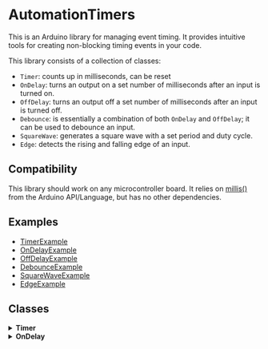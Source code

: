 # AutomationTimers
This is an Arduino library for managing event timing.
It provides intuitive tools for creating non-blocking timing events in your code.

This library consists of a collection of classes:
- `Timer`: counts up in milliseconds, can be reset
- `OnDelay`: turns an output on a set number of milliseconds after an input is turned on.
- `OffDelay`: turns an output off a set number of milliseconds after an input is turned off.
- `Debounce`: is essentially a combination of both `OnDelay` and `OffDelay`; it can be used to debounce an input.
- `SquareWave`: generates a square wave with a set period and duty cycle.
- `Edge`: detects the rising and falling edge of an input.



## Compatibility
This library should work on any microcontroller board.
It relies on [millis()](https://docs.arduino.cc/language-reference/en/functions/time/millis/) from the Arduino API/Language, but has no other dependencies.



## Examples
- [TimerExample](https://github.com/CMB27/AutomationTimers/blob/main/examples/TimerExample/TimerExample.ino)
- [OnDelayExample](https://github.com/CMB27/AutomationTimers/blob/main/examples/OnDelayExample/OnDelayExample.ino)
- [OffDelayExample](https://github.com/CMB27/AutomationTimers/blob/main/examples/OffDelayExample/OffDelayExample.ino)
- [DebounceExample](https://github.com/CMB27/AutomationTimers/blob/main/examples/DebounceExample/DebounceExample.ino)
- [SquareWaveExample](https://github.com/CMB27/AutomationTimers/blob/main/examples/SquareWaveExample/SquareWaveExample.ino)
- [EdgeExample](https://github.com/CMB27/AutomationTimers/blob/main/examples/EdgeExample/EdgeExample.ino)



## Classes

<details><summary id="timer-1"><strong>Timer</strong></summary><blockquote>

### Description
A `Timer` object acts like a read-only `unsigned long` that always counts up in milliseconds.
It can be reset to 0 using the `reset()` method.
The value of the `Timer` is prevented from overflowing; once the timer reaches the highest value a `unsigned long` can hold, it will stay there until reset.

### Methods

<details><summary id="timer-2"><strong>Timer</strong> <em>constructor</em></summary><blockquote>

### Description
Creates a `Timer` object.

### Example
``` C++
Timer myTimer;
```

</blockquote></details>

<details><summary id="timer-3"><strong>Timer</strong> <em>operator</em></summary><blockquote>

### Description
Returns the value of the timer in milliseconds.

### Returns
The value of the timer. Data type: `unsigned long`.

### Example
``` C++
if (myTimer >= 2000) {
  // do something
}
```

</blockquote></details>


<details><summary id="timer-reset"><strong>reset()</strong></summary><blockquote>

### Description
Resets the timer to 0.

### Example
``` C++
if (myTimer >= 2000) {
  myTimer.reset();
  // do something else
}
```

</blockquote></details>


### Note
`Timer` is utilized in the `OnDelay`, `OffDelay`, and `Debounce` classes.

</blockquote></details>



<details><summary id="ondelay"><strong>OnDelay</strong></summary><blockquote>


### Description

```
IN: ___/""""""""""""""""""\___
       |
OUT:___|_________/""""""""\___
       |         |
       |<-DELAY->|
```

### Methods

<details><summary id="ondelay-1"><strong>OnDelay</strong> <em>constructor</em></summary><blockquote>

### Description
Creates an `OnDelay` object.

### Syntax
`Ondelay(delay)`

### Parameter
`delay`: the delay in milliseconds to wait before setting the output `true`. Allowed data type: `unsigned long`.

### Example
``` C++
OnDelay myOnDelay(1000);
```

</blockquote></details>


<details><summary id="ondelay-2"><strong>OnDelay</strong> <em>operator</em></summary><blockquote>

### Description
Returns the value of the output.

### Returns
The value of the output. Data type: `bool`.

### Example
``` C++
if (myOnDelay) {
  // do something
}
```

</blockquote></details>


<details><summary id="ondelay-update"><strong>update()</strong></summary><blockquote>

### Description
Updates the input of an `OnDelay` object.

### Syntax
`OnDelay.update(input)`

### Parameter
`input`: the input value. Allowed data type `bool`.

### Returns
The value of the output. Data type: `bool`.  
*Reading the output is optional.*

### Example
``` C++
bool output = myOnDelay.update(input);
```

</blockquote></details>


</blockquote></details>
